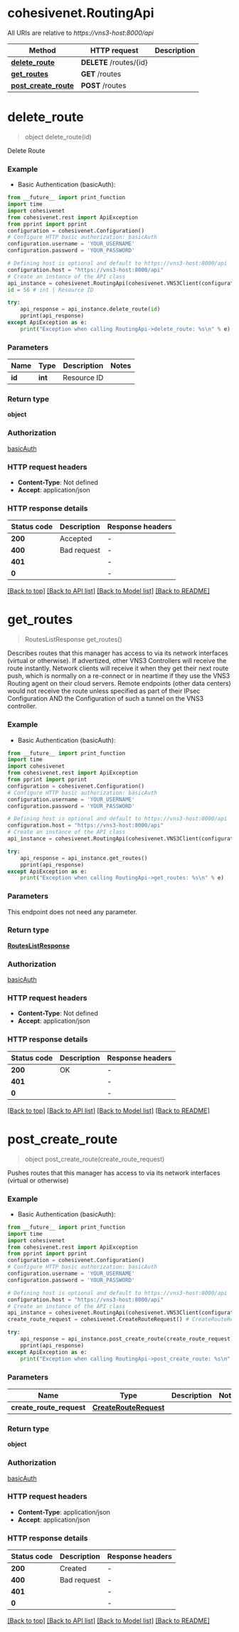 # cohesivenet.RoutingApi

All URIs are relative to *https://vns3-host:8000/api*

Method | HTTP request | Description
------------- | ------------- | -------------
[**delete_route**](RoutingApi.md#delete_route) | **DELETE** /routes/{id} | 
[**get_routes**](RoutingApi.md#get_routes) | **GET** /routes | 
[**post_create_route**](RoutingApi.md#post_create_route) | **POST** /routes | 


# **delete_route**
> object delete_route(id)



Delete Route

### Example

* Basic Authentication (basicAuth):
```python
from __future__ import print_function
import time
import cohesivenet
from cohesivenet.rest import ApiException
from pprint import pprint
configuration = cohesivenet.Configuration()
# Configure HTTP basic authorization: basicAuth
configuration.username = 'YOUR_USERNAME'
configuration.password = 'YOUR_PASSWORD'

# Defining host is optional and default to https://vns3-host:8000/api
configuration.host = "https://vns3-host:8000/api"
# Create an instance of the API class
api_instance = cohesivenet.RoutingApi(cohesivenet.VNS3Client(configuration))
id = 56 # int | Resource ID

try:
    api_response = api_instance.delete_route(id)
    pprint(api_response)
except ApiException as e:
    print("Exception when calling RoutingApi->delete_route: %s\n" % e)
```

### Parameters

Name | Type | Description  | Notes
------------- | ------------- | ------------- | -------------
 **id** | **int**| Resource ID | 

### Return type

**object**

### Authorization

[basicAuth](../README.md#basicAuth)

### HTTP request headers

 - **Content-Type**: Not defined
 - **Accept**: application/json

### HTTP response details
| Status code | Description | Response headers |
|-------------|-------------|------------------|
**200** | Accepted |  -  |
**400** | Bad request |  -  |
**401** |  |  -  |
**0** |  |  -  |

[[Back to top]](#) [[Back to API list]](../README.md#documentation-for-api-endpoints) [[Back to Model list]](../README.md#documentation-for-models) [[Back to README]](../README.md)

# **get_routes**
> RoutesListResponse get_routes()



Describes routes that this manager has access to via its network interfaces (virtual or otherwise).  If advertized, other VNS3 Controllers will receive the route instantly. Network clients will  receive it when they get their next route push, which is normally on a re-connect or in neartime  if they use the VNS3 Routing agent on their cloud servers. Remote endpoints  (other data centers) would not receive the route unless specified as part of  their IPsec Configuration AND the Configuration of such a tunnel on the VNS3 controller. 

### Example

* Basic Authentication (basicAuth):
```python
from __future__ import print_function
import time
import cohesivenet
from cohesivenet.rest import ApiException
from pprint import pprint
configuration = cohesivenet.Configuration()
# Configure HTTP basic authorization: basicAuth
configuration.username = 'YOUR_USERNAME'
configuration.password = 'YOUR_PASSWORD'

# Defining host is optional and default to https://vns3-host:8000/api
configuration.host = "https://vns3-host:8000/api"
# Create an instance of the API class
api_instance = cohesivenet.RoutingApi(cohesivenet.VNS3Client(configuration))

try:
    api_response = api_instance.get_routes()
    pprint(api_response)
except ApiException as e:
    print("Exception when calling RoutingApi->get_routes: %s\n" % e)
```

### Parameters
This endpoint does not need any parameter.

### Return type

[**RoutesListResponse**](RoutesListResponse.md)

### Authorization

[basicAuth](../README.md#basicAuth)

### HTTP request headers

 - **Content-Type**: Not defined
 - **Accept**: application/json

### HTTP response details
| Status code | Description | Response headers |
|-------------|-------------|------------------|
**200** | OK |  -  |
**401** |  |  -  |
**0** |  |  -  |

[[Back to top]](#) [[Back to API list]](../README.md#documentation-for-api-endpoints) [[Back to Model list]](../README.md#documentation-for-models) [[Back to README]](../README.md)

# **post_create_route**
> object post_create_route(create_route_request)



Pushes routes that this manager has access to via its network interfaces (virtual or otherwise) 

### Example

* Basic Authentication (basicAuth):
```python
from __future__ import print_function
import time
import cohesivenet
from cohesivenet.rest import ApiException
from pprint import pprint
configuration = cohesivenet.Configuration()
# Configure HTTP basic authorization: basicAuth
configuration.username = 'YOUR_USERNAME'
configuration.password = 'YOUR_PASSWORD'

# Defining host is optional and default to https://vns3-host:8000/api
configuration.host = "https://vns3-host:8000/api"
# Create an instance of the API class
api_instance = cohesivenet.RoutingApi(cohesivenet.VNS3Client(configuration))
create_route_request = cohesivenet.CreateRouteRequest() # CreateRouteRequest | 

try:
    api_response = api_instance.post_create_route(create_route_request)
    pprint(api_response)
except ApiException as e:
    print("Exception when calling RoutingApi->post_create_route: %s\n" % e)
```

### Parameters

Name | Type | Description  | Notes
------------- | ------------- | ------------- | -------------
 **create_route_request** | [**CreateRouteRequest**](CreateRouteRequest.md)|  | 

### Return type

**object**

### Authorization

[basicAuth](../README.md#basicAuth)

### HTTP request headers

 - **Content-Type**: application/json
 - **Accept**: application/json

### HTTP response details
| Status code | Description | Response headers |
|-------------|-------------|------------------|
**200** | Created |  -  |
**400** | Bad request |  -  |
**401** |  |  -  |
**0** |  |  -  |

[[Back to top]](#) [[Back to API list]](../README.md#documentation-for-api-endpoints) [[Back to Model list]](../README.md#documentation-for-models) [[Back to README]](../README.md)

